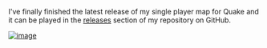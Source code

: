 I've finally finished the latest release of my single player map for Quake and it can be played in the [releases](https://github.com/JAL120/downtownaquarium/releases) section of my repository on GitHub.

[![image](https://github.com/user-attachments/assets/e1e263d0-cb26-4350-983c-53c6d474c30f)](https://youtu.be/te12PCLcrXE)
